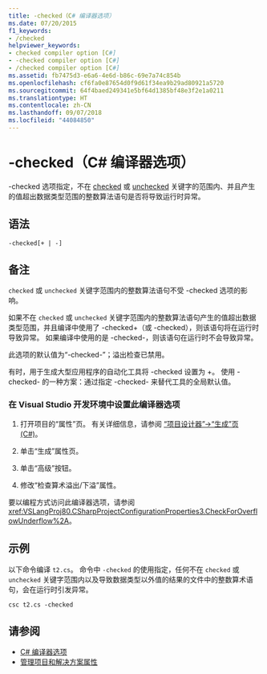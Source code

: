 ```yaml
---
title: -checked（C# 编译器选项）
ms.date: 07/20/2015
f1_keywords:
- /checked
helpviewer_keywords:
- checked compiler option [C#]
- -checked compiler option [C#]
- /checked compiler option [C#]
ms.assetid: fb7475d3-e6a6-4e6d-b86c-69e7a74c854b
ms.openlocfilehash: cf6fa0e87654d0f9d61f34ea9b29ad80921a5720
ms.sourcegitcommit: 64f4baed249341e5bf64d1385bf48e3f2e1a0211
ms.translationtype: HT
ms.contentlocale: zh-CN
ms.lasthandoff: 09/07/2018
ms.locfileid: "44084850"
---
```

# <a name="-checked-c-compiler-options"></a>-checked（C# 编译器选项）
-checked 选项指定，不在 [checked](../../../csharp/language-reference/keywords/checked.md) 或 [unchecked](../../../csharp/language-reference/keywords/unchecked.md) 关键字的范围内、并且产生的值超出数据类型范围的整数算法语句是否将导致运行时异常。  
  
## <a name="syntax"></a>语法  
  
```console  
-checked[+ | -]  
```  
  
## <a name="remarks"></a>备注  
 `checked` 或 `unchecked` 关键字范围内的整数算法语句不受 -checked 选项的影响。  
  
 如果不在 `checked` 或 `unchecked` 关键字范围内的整数算法语句产生的值超出数据类型范围，并且编译中使用了 -checked+（或 -checked），则该语句将在运行时导致异常。 如果编译中使用的是 -checked-，则该语句在运行时不会导致异常。  
  
 此选项的默认值为“-checked-”；溢出检查已禁用。
 
 有时，用于生成大型应用程序的自动化工具将 -checked 设置为 +。 使用 -checked- 的一种方案：通过指定 -checked- 来替代工具的全局默认值。
 
### <a name="to-set-this-compiler-option-in-the-visual-studio-development-environment"></a>在 Visual Studio 开发环境中设置此编译器选项  
  
1.  打开项目的“属性”页。 有关详细信息，请参阅 [“项目设计器”->“生成”页 (C#)](/visualstudio/ide/reference/build-page-project-designer-csharp)。  
  
2.  单击“生成”属性页。  
  
3.  单击“高级”按钮。  
  
4.  修改“检查算术溢出/下溢”属性。  
  
 要以编程方式访问此编译器选项，请参阅 <xref:VSLangProj80.CSharpProjectConfigurationProperties3.CheckForOverflowUnderflow%2A>。  
  
## <a name="example"></a>示例  
 以下命令编译 `t2.cs`。 命令中 `-checked` 的使用指定，任何不在 `checked` 或 `unchecked` 关键字范围内以及导致数据类型以外值的结果的文件中的整数算术语句，会在运行时引发异常。  
  
```console  
csc t2.cs -checked  
```  
  
## <a name="see-also"></a>请参阅  

- [C# 编译器选项](../../../csharp/language-reference/compiler-options/index.md)  
- [管理项目和解决方案属性](/visualstudio/ide/managing-project-and-solution-properties)  
